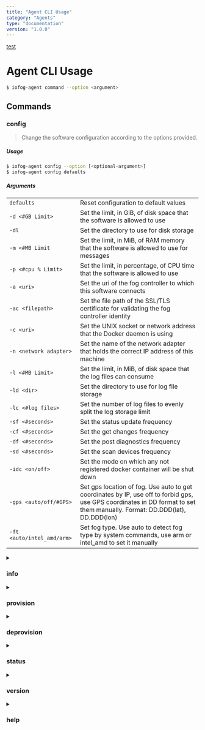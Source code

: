 ```yaml
---
title: "Agent CLI Usage"
category: "Agents"
type: "documentation"
version: "1.0.0"
---
```


[test](local-api.html)

# Agent CLI Usage

```sh
$ iofog-agent command --option <argument>
```

## Commands

### config

> Change the software configuration according to the options provided.

##### Usage

```sh
$ iofog-agent config --option [<optional-argument>]
$ iofog-agent config defaults
```

##### Arguments

|     |  |
| --- | -- |
| `defaults`                 | Reset configuration to default values |
| `-d <#GB Limit>`           | Set the limit, in GiB, of disk space that the software is allowed to use |
| `-dl `                     | Set the directory to use for disk storage |
| `-m <#MB Limit`            | Set the limit, in MiB, of RAM memory that the software is allowed to use for messages |
| `-p <#cpu % Limit>`        | Set the limit, in percentage, of CPU time that the software is allowed to use |
| `-a <uri>`                 | Set the uri of the fog controller to which this software connects |
| `-ac <filepath>`           | Set the file path of the SSL/TLS certificate for validating the fog controller identity |
| `-c <uri>`                 | Set the UNIX socket or network address that the Docker daemon is using |
| `-n <network adapter>`     |    Set the name of the network adapter that holds the correct IP address of this machine |
| `-l <#MB Limit>`           | Set the limit, in MiB, of disk space that the log files can consume |
| `-ld <dir>`                | Set the directory to use for log file storage |
| `-lc <#log files>`         | Set the number of log files to evenly split the log storage limit |
| `-sf <#seconds>`           | Set the status update frequency |
| `-cf <#seconds>`           | Set the get changes frequency |
| `-df <#seconds>`           | Set the post diagnostics frequency |
| `-sd <#seconds>`           | Set the scan devices frequency |
| `-idc <on/off>`            | Set the mode on which any not registered docker container will be shut down |
| `-gps <auto/off/#GPS>`     | Set gps location of fog. Use auto to get coordinates by IP, use off to forbid gps, use GPS coordinates in DD format to set them manually. Format: DD.DDD(lat), DD.DDD(lon) |
| `-ft <auto/intel_amd/arm>` | Set fog type. Use auto to detect fog type by system commands, use arm or intel_amd to set it manually |

<details class="agent-command">
  <summary><h3>info</h3></summary>
<div markdown="1">

> Display the current configuration and other information about the software

##### Usage

| `$ iofog-agent info`

</div>
</details>


<details class="agent-command">
  <summary><h3>provision</h3></summary>
<div markdown="1">

> Change the software configuration according to the options provided.

##### Usage

| `$ iofog config --option [<optional-argument>]`
| `$ iofog config defaults`

##### Arguments

| `defaults`                 | Reset configuration to default values

</div>
</details>


<details class="agent-command">
  <summary><h3>deprovision</h3></summary>
<div markdown="1">

> Change the software configuration according to the options provided.

##### Usage

| `$ iofog config --option [<optional-argument>]`
| `$ iofog config defaults`

##### Arguments

| `defaults`                 | Reset configuration to default values

</div>
</details>


<details class="agent-command">
  <summary><h3>status</h3></summary>
<div markdown="1">

> Change the software configuration according to the options provided.

##### Usage

| `$ iofog config --option [<optional-argument>]`
| `$ iofog config defaults`

##### Arguments

| `defaults`                 | Reset configuration to default values

</div>
</details>


<details class="agent-command">
  <summary><h3>version</h3></summary>
<div markdown="1">

> Change the software configuration according to the options provided.

##### Usage

| `$ iofog config --option [<optional-argument>]`
| `$ iofog config defaults`

##### Arguments

| `defaults`                 | Reset configuration to default values

</div>
</details>


<details class="agent-command">
  <summary><h3>help</h3></summary>
<div markdown="1">

> Change the software configuration according to the options provided.

##### Usage

| `$ iofog config --option [<optional-argument>]`
| `$ iofog config defaults`

##### Arguments

| `defaults`                 | Reset configuration to default values

</div>
</details>


<!--
```


Option           GNU long option         Meaning
======           ===============         =======
-h, -?           --help                  Show this message
-v               --version               Display the software version and
                                         license information


Command          Arguments               Meaning
=======          =========               =======
help                                     Show this message
version                                  Display the software version and
                                         license information
status                                   Display current status information
                                         about the software
provision        <provisioning key>      Attach this software to the
                                         configured ioFog controller
deprovision                              Detach this software from all
                                         ioFog controllers
info                                     Display the current configuration
                                         and other information about the
                                         software
config           [Parameter] [VALUE]     Change the software configuration
                                         according to the options provided
                 defaults                Reset configuration to default values
                 -d <#GB Limit>          Set the limit, in GiB, of disk space
                                         that the software is allowed to use
                 -dl <dir>               Set the directory to use for disk
                                         storage
                 -m <#MB Limit>          Set the limit, in MiB, of RAM memory that
                                         the software is allowed to use for
                                         messages
                 -p <#cpu % Limit>       Set the limit, in percentage, of CPU
                                         time that the software is allowed
                                         to use
                 -a <uri>                Set the uri of the fog controller
                                         to which this software connects
                 -ac <filepath>          Set the file path of the SSL/TLS
                                         certificate for validating the fog
                                         controller identity
                 -c <uri>                Set the UNIX socket or network address
                                         that the Docker daemon is using
                 -n <network adapter>    Set the name of the network adapter
                                         that holds the correct IP address of
                                         this machine
                 -l <#MB Limit>          Set the limit, in MiB, of disk space
                                         that the log files can consume
                 -ld <dir>               Set the directory to use for log file
                                         storage
                 -lc <#log files>        Set the number of log files to evenly
                                         split the log storage limit
                 -sf <#seconds>          Set the status update frequency
                 -cf <#seconds>          Set the get changes frequency
                 -df <#seconds>          Set the post diagnostics frequency
                 -sd <#seconds>          Set the scan devices frequency
                 -idc <on/off>           Set the mode on which any not
										  registered docker container will be
										  shut down
                 -gps <auto/off          Set gps location of fog.
                      /#GPS DD.DDD(lat), Use auto to get coordinates by IP,
                            DD.DDD(lon)  use off to forbid gps,
                                         use GPS coordinates in DD format to set them manually
                 -ft <auto               Set fog type.
                     /intel_amd/arm>     Use auto to detect fog type by system commands,
                                         use arm or intel_amd to set it manually


Report bugs to: edgemaster@iofog.org
ioFog home page: http://iofog.org
For users with Eclipse accounts, report bugs to: https://bugs.eclipse.org/bugs/enter_bug.cgi?product=iofog
```


- help
- version
- status
- provision
- deprovision
- info
- config

-->
